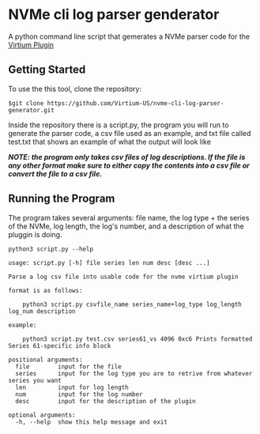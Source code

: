 # NVMe cli log parser genderator

A python command line script that gemerates a NVMe parser code for the [Virtium Plugin](https://github.com/Virtium-US/nvme-cli/tree/master/plugins/virtium)

## Getting Started

To use the this tool, clone the repository:
```
$git clone https://github.com/Virtium-US/nvme-cli-log-parser-generator.git
```

Inside the repository there is a script.py, the program you will run to generate the parser code, a csv file used as an example, and txt file called test.txt that shows an example of what the output will look like

***NOTE: the program only takes csv files of log descriptions. If the file is any other format make sure to either copy the contents into a csv file or convert the file to a csv file.***

## Running the Program

The program takes several arguments: file name, the log type + the series of the NVMe, log length, the log's number, and a description of what the pluggin is doing.

```
python3 script.py --help

usage: script.py [-h] file series len num desc [desc ...]

Parse a log csv file into usable code for the nvme virtium plugin

format is as follows:

	python3 script.py csvfile_name series_name+log_type log_length log_num description

example:

	python3 script.py test.csv series61_vs 4096 0xc6 Prints formatted Series 61-specific info block

positional arguments:
  file        input for the file
  series      input for the log type you are to retrive from whatever series you want
  len         input for log length
  num         input for the log number
  desc        input for the description of the plugin

optional arguments:
  -h, --help  show this help message and exit
```
